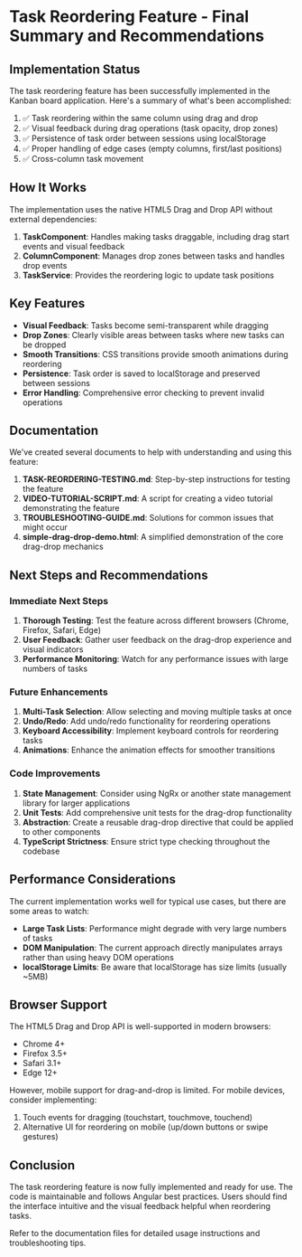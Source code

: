 # Task Reordering Feature - Final Summary and Recommendations

## Implementation Status

The task reordering feature has been successfully implemented in the Kanban board application. Here's a summary of what's been accomplished:

1. ✅ Task reordering within the same column using drag and drop
2. ✅ Visual feedback during drag operations (task opacity, drop zones)
3. ✅ Persistence of task order between sessions using localStorage
4. ✅ Proper handling of edge cases (empty columns, first/last positions)
5. ✅ Cross-column task movement

## How It Works

The implementation uses the native HTML5 Drag and Drop API without external dependencies:

1. **TaskComponent**: Handles making tasks draggable, including drag start events and visual feedback
2. **ColumnComponent**: Manages drop zones between tasks and handles drop events
3. **TaskService**: Provides the reordering logic to update task positions

## Key Features

- **Visual Feedback**: Tasks become semi-transparent while dragging
- **Drop Zones**: Clearly visible areas between tasks where new tasks can be dropped
- **Smooth Transitions**: CSS transitions provide smooth animations during reordering
- **Persistence**: Task order is saved to localStorage and preserved between sessions
- **Error Handling**: Comprehensive error checking to prevent invalid operations

## Documentation

We've created several documents to help with understanding and using this feature:

1. **TASK-REORDERING-TESTING.md**: Step-by-step instructions for testing the feature
2. **VIDEO-TUTORIAL-SCRIPT.md**: A script for creating a video tutorial demonstrating the feature
3. **TROUBLESHOOTING-GUIDE.md**: Solutions for common issues that might occur
4. **simple-drag-drop-demo.html**: A simplified demonstration of the core drag-drop mechanics

## Next Steps and Recommendations

### Immediate Next Steps

1. **Thorough Testing**: Test the feature across different browsers (Chrome, Firefox, Safari, Edge)
2. **User Feedback**: Gather user feedback on the drag-drop experience and visual indicators
3. **Performance Monitoring**: Watch for any performance issues with large numbers of tasks

### Future Enhancements

1. **Multi-Task Selection**: Allow selecting and moving multiple tasks at once
2. **Undo/Redo**: Add undo/redo functionality for reordering operations
3. **Keyboard Accessibility**: Implement keyboard controls for reordering tasks
4. **Animations**: Enhance the animation effects for smoother transitions

### Code Improvements

1. **State Management**: Consider using NgRx or another state management library for larger applications
2. **Unit Tests**: Add comprehensive unit tests for the drag-drop functionality
3. **Abstraction**: Create a reusable drag-drop directive that could be applied to other components
4. **TypeScript Strictness**: Ensure strict type checking throughout the codebase

## Performance Considerations

The current implementation works well for typical use cases, but there are some areas to watch:

- **Large Task Lists**: Performance might degrade with very large numbers of tasks
- **DOM Manipulation**: The current approach directly manipulates arrays rather than using heavy DOM operations
- **localStorage Limits**: Be aware that localStorage has size limits (usually ~5MB)

## Browser Support

The HTML5 Drag and Drop API is well-supported in modern browsers:

- Chrome 4+
- Firefox 3.5+
- Safari 3.1+
- Edge 12+

However, mobile support for drag-and-drop is limited. For mobile devices, consider implementing:

1. Touch events for dragging (touchstart, touchmove, touchend)
2. Alternative UI for reordering on mobile (up/down buttons or swipe gestures)

## Conclusion

The task reordering feature is now fully implemented and ready for use. The code is maintainable and follows Angular best practices. Users should find the interface intuitive and the visual feedback helpful when reordering tasks.

Refer to the documentation files for detailed usage instructions and troubleshooting tips.
